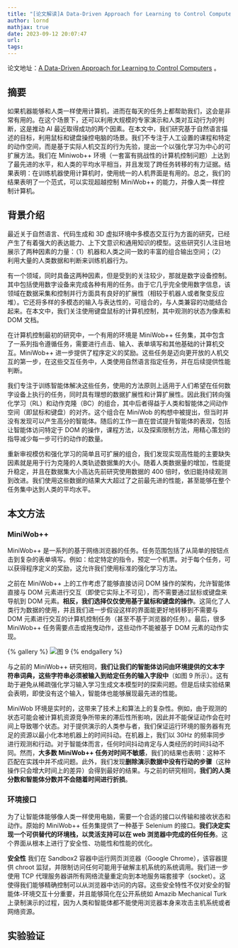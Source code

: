 ```yaml
---
title: "[论文解读]A Data-Driven Approach for Learning to Control Computers"
author: lornd
mathjax: true
date: 2023-09-12 20:07:47
url:
tags:
---
```


论文地址：[A Data-Driven Approach for Learning to Control Computers](https://arxiv.org/abs/2202.08137v1) 。

## 摘要

如果机器能够和人类一样使用计算机，进而在每天的任务上都帮助我们，这会是非常有用的。在这个场景下，还可以利用大规模的专家演示和人类对互动行为的判断，这是推动 AI 最近取得成功的两个因素。在本文中，我们研究基于自然语言描述的目标，利用鼠标和键盘操控电脑的场景。我们不专注于人工设置的课程和特定的动作空间，而是基于实际人机交互的行为先验，提出一个以强化学习为中心的可扩展方法。我们在 Miniwob++ 环境（一套富有挑战性的计算机控制问题）上达到了最先进的水平，和人类的平均水平相当，并且发现了跨任务转移的有力证据。结果表明：在训练机器使用计算机时，使用统一的人机界面是有用的。总之，我们的结果表明了一个范式，可以实现超越控制 MiniWob++ 的能力，并像人类一样控制计算机。

## 背景介绍

最近关于自然语言、代码生成和 3D 虚拟环境中多模态交互行为方面的研究，已经产生了有着强大的表达能力、上下文意识和通用知识的模型。这些研究引人注目地展示了两种因素的力量：（1）机器和人类之间一致的丰富的组合输出空间；（2）利用大量的人类数据和判断来训练机器行为。

有一个领域，同时具备这两种因素，但是受到的关注较少，那就是数字设备控制。其中包括使用数字设备来完成各种有用的任务。由于它几乎完全使用数字信息，该领域在数据采集和控制并行方面具有良好的扩展性（相较于机器人或者聚变反应堆）。它还将多样的多模态的输入与表达性的，可组合的，与人类兼容的功能结合起来。在本文中，我们关注使用键盘鼠标的计算机控制，其中观测的状态为像素和 DOM 文档。

在计算机控制最初的研究中，一个有用的环境是 MiniWob++ 任务集，其中包含了一系列指令遵循任务，需要进行点击、输入、表单填写和其他基础的计算机交互。MiniWob++ 进一步提供了程序定义的奖励。这些任务是迈向更开放的人机交互的第一步，在这些交互任务中，人类使用自然语言指定任务，并在后续提供性能判断。

我们专注于训练智能体解决这些任务，使用的方法原则上适用于人们希望在任何数字设备上执行的任务，同时具有理想的数据扩展性和计算扩展性。因此我们转向强化学习（RL）和动作克隆（BC）的组合，其中后者得益于人类和智能体之间动作空间（即鼠标和键盘）的对齐。这个组合在 MiniWob 的构想中被提出，但当时并没有发现可以产生高分的智能体。随后的工作一直在尝试提升智能体的表现，包括让智能体访问特定于 DOM 的操作，课程方法，以及探索限制方法，用精心策划的指导减少每一步可行的动作的数量。

重新审视模仿和强化学习的简单且可扩展的组合，我们发现实现高性能的主要缺失因素就是用于行为克隆的人类轨迹数据集的大小。随着人类数据量的增加，性能提升稳定，并且在数据集大小高达先前研究使用数据的 400 倍时，依旧能持续观测到改进。我们使用这些数据的结果大大超过了之前最先进的性能，甚至能够在整个任务集中达到人类的平均水平。

## 本文方法

### MiniWob++

MiniWob++ 是一系列的基于网络浏览器的任务。任务范围包括了从简单的按钮点击到复杂的表单填写。例如：给定特定的指令，预定一个机票。对于每个任务，可以获得程序定义的奖励，这允许我们使用标准的强化学习方法。

之前在 MiniWob++ 上的工作考虑了能够直接访问 DOM 操作的架构，允许智能体直接与 DOM 元素进行交互（即使它实际上不可见），而不需要通过鼠标或键盘来导航到 DOM 元素。**相反，我们选择仅仅使用基于鼠标和键盘的操作**。这简化了人类行为数据的使用，并且我们进一步假设这样的界面能更好地转移到不需要与 DOM 元素进行交互的计算机控制任务（甚至不基于浏览器的任务）。最后，很多 MiniWob++ 任务需要点击或拖曳动作，这些动作不能被基于 DOM 元素的动作实现。

{% gallery %}
![图 9](/images/dda/fig9.png)
{% endgallery %}

与之前的 MiniWob++ 研究相同，**我们让我们的智能体访问由环境提供的文本字符串词典，这些字符串必须被输入到给定任务的输入字段中**（如图 9 所示）。这有助于避免从稀疏强化学习输入学习生成文本模型时的探索问题。但是后续实验结果会表明，即使没有这个输入，智能体也能够展现最先进的性能。

MiniWob 环境是实时的，这带来了技术上和算法上的复杂性。例如，由于观测的状态可能会被计算机资源竞争所带来的滞后性所影响，因此并不能保证动作会在时间上导致哪个状态。对于提供演示的人类参与者，我们保证运行环境的服务器有充足的资源以最小化本地机器上的时间抖动。在机器上，我们以 30Hz 的频率同步进行观测和行动。对于智能体而言，任何时间抖动肯定与人类经历的时间抖动不同。然而，**大多数 MiniWob++ 任务对时间不敏感**，我们的结果也表明：这种不匹配在实践中并不成问题。此外，我们发现**删除演示数据中没有行动的步骤**（这种操作只会增大时间上的差异）会得到最好的结果。与之前的研究相同，**我们的人类分数和智能体分数并不会随着时间进行折损**。

### 环境接口

为了让智能体能够像人类一样使用电脑，需要一个合适的接口以传输和接收状态和动作。原始的 MiniWob++ 任务集提供了一种基于 Selenium 的接口。**我们决定实现一个可供替代的环境栈，以灵活支持可以在 web 浏览器中完成的任何任务**。这个界面从根本上进行了安全性、功能性和性能的优化。

**安全性** 我们在 Sandbox2 容器中运行网页浏览器（Google Chrome），该容器提供 chroot 监狱，并限制访问任何可能用于破解主机系统的系统调用。我们进一步使用 TCP 代理服务器讲所有网络流量重定向到本地服务端套接字（socket）。这使得我们能够精确控制可以从浏览器中访问的内容。这些安全特性不仅对安全的智能体-环境交互十分重要，并且能够简化在公开系统如 Amazib Mechanical Turk 上录制演示的过程，因为人类和智能体都不能使用浏览器本身来攻击主机系统或者网络资源。

## 实验验证
